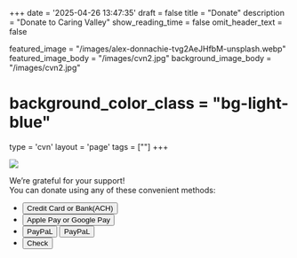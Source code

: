 +++
date = '2025-04-26 13:47:35'
draft = false
title = "Donate"
description = "Donate to Caring Valley"
show_reading_time = false
omit_header_text = false

featured_image = "/images/alex-donnachie-tvg2AeJHfbM-unsplash.webp"
featured_image_body = "/images/cvn2.jpg"
background_image_body = "/images/cvn2.jpg"
# background_color_class = "bg-light-blue"

type = 'cvn'
layout = 'page'
tags = [""]
+++
<div class="cf">
    <div class="pr3 mw4 dn db-ns fr">
        <!-- <p>Open on mobile</P> -->
        <image src='{{<fixURL "/images/CVN-2025-Inner-Circle-DonateQR.png">}}'/>
    </div>
    <p>We’re grateful for your support!<br>You can donate using any of these convenient methods:</p>
</div>
<div class="tc flex justify-start-ns justify-around">
    <ul class="list pl0">
    <!--more-->
        <li class="purple b">
            <button class="br3 ph2 pv1 hover-gold bg-dark-green white"
                zeffy-form-link='https://www.zeffy.com/embed/ticketing/cvn-2025-inner-circle?modal=true'>
                Credit&nbsp;Card or Bank(ACH)
            </button>
        </li>
        <li class="purple b">
            <button class="br3 ph2 pv1 ma2 hover-gold bg-dark-blue white" onclick="document.location='https://www.zeffy.com/ticketing/cvn-2025-inner-circle'">
                Apple&nbsp;Pay or Google&nbsp;Pay
            </button>
        </li>
        <li class="purple b">
            <button class="br3 ph2 pv1 ma2 hover-white bg-gold dark-blue" onclick="document.location='https://www.paypal.com/ncp/payment/HFBP4XDQA6KSA'">
                PayPaL
            </button>
            <button class="br3 ph2 pv1 ma2 hover-white bg-gold black" onclick="document.location='https://www.paypal.com/donate/?hosted_button_id=LB4F6Y74Y3P36'">
                PayPaL
            </button>
            <div id="donate-button-container">
                <div id="donate-button"></div>
                <script src="https://www.paypalobjects.com/donate/sdk/donate-sdk.js" charset="UTF-8"></script>
                <script>
                    PayPal.Donation.Button({
                        env:'production',
                    hosted_button_id:'LB4F6Y74Y3P36',
                    image: {
                        src:'https://www.paypalobjects.com/en_US/i/btn/btn_donate_LG.gif',
                    alt:'Donate with PayPal button',
                    title:'PayPal - The safer, easier way to pay online!',
                    }
                    }).render('#donate-button');
                </script>
            </div>
        </li>
        <li class="purple b">
            <button class="br3 ph2 pv1 ma2 hover-white bg-purple white" onclick="document.location='https://www.zeffy.com/ticketing/cvn-2025-inner-circle'">
                Check
            </button>
        </li>
    </ul>  
</div>

<script src="https://zeffy-scripts.s3.ca-central-1.amazonaws.com/embed-form-script.min.js"></script>
<script src="https://www.paypal.com/sdk/js?client-id=BAAZUNwskl8tOC7pll96z540-X1nWh7o9xcDbS5XMIQkv0Y636awx6JyxyHd_It-OpgBkNaJSD5VCsugrg&components=hosted-buttons&enable-funding=venmo&currency=USD"></script>
